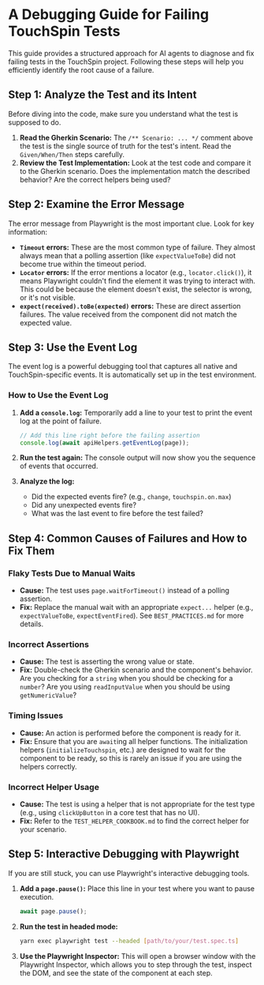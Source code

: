 
# A Debugging Guide for Failing TouchSpin Tests

This guide provides a structured approach for AI agents to diagnose and fix failing tests in the TouchSpin project. Following these steps will help you efficiently identify the root cause of a failure.

## Step 1: Analyze the Test and its Intent

Before diving into the code, make sure you understand what the test is supposed to do.

1.  **Read the Gherkin Scenario:** The `/** Scenario: ... */` comment above the test is the single source of truth for the test's intent. Read the `Given/When/Then` steps carefully.
2.  **Review the Test Implementation:** Look at the test code and compare it to the Gherkin scenario. Does the implementation match the described behavior? Are the correct helpers being used?

## Step 2: Examine the Error Message

The error message from Playwright is the most important clue. Look for key information:

-   **`Timeout` errors:** These are the most common type of failure. They almost always mean that a polling assertion (like `expectValueToBe`) did not become true within the timeout period.
-   **`Locator` errors:** If the error mentions a locator (e.g., `locator.click()`), it means Playwright couldn't find the element it was trying to interact with. This could be because the element doesn't exist, the selector is wrong, or it's not visible.
-   **`expect(received).toBe(expected)` errors:** These are direct assertion failures. The value received from the component did not match the expected value.

## Step 3: Use the Event Log

The event log is a powerful debugging tool that captures all native and TouchSpin-specific events. It is automatically set up in the test environment.

### How to Use the Event Log

1.  **Add a `console.log`:** Temporarily add a line to your test to print the event log at the point of failure.

    ```typescript
    // Add this line right before the failing assertion
    console.log(await apiHelpers.getEventLog(page));
    ```

2.  **Run the test again:** The console output will now show you the sequence of events that occurred.

3.  **Analyze the log:**
    -   Did the expected events fire? (e.g., `change`, `touchspin.on.max`)
    -   Did any unexpected events fire?
    -   What was the last event to fire before the test failed?

## Step 4: Common Causes of Failures and How to Fix Them

### Flaky Tests Due to Manual Waits

-   **Cause:** The test uses `page.waitForTimeout()` instead of a polling assertion.
-   **Fix:** Replace the manual wait with an appropriate `expect...` helper (e.g., `expectValueToBe`, `expectEventFired`). See `BEST_PRACTICES.md` for more details.

### Incorrect Assertions

-   **Cause:** The test is asserting the wrong value or state.
-   **Fix:** Double-check the Gherkin scenario and the component's behavior. Are you checking for a `string` when you should be checking for a `number`? Are you using `readInputValue` when you should be using `getNumericValue`?

### Timing Issues

-   **Cause:** An action is performed before the component is ready for it.
-   **Fix:** Ensure that you are `await`ing all helper functions. The initialization helpers (`initializeTouchspin`, etc.) are designed to wait for the component to be ready, so this is rarely an issue if you are using the helpers correctly.

### Incorrect Helper Usage

-   **Cause:** The test is using a helper that is not appropriate for the test type (e.g., using `clickUpButton` in a core test that has no UI).
-   **Fix:** Refer to the `TEST_HELPER_COOKBOOK.md` to find the correct helper for your scenario.

## Step 5: Interactive Debugging with Playwright

If you are still stuck, you can use Playwright's interactive debugging tools.

1.  **Add a `page.pause()`:** Place this line in your test where you want to pause execution.

    ```typescript
    await page.pause();
    ```

2.  **Run the test in headed mode:**

    ```bash
    yarn exec playwright test --headed [path/to/your/test.spec.ts]
    ```

3.  **Use the Playwright Inspector:** This will open a browser window with the Playwright Inspector, which allows you to step through the test, inspect the DOM, and see the state of the component at each step.
